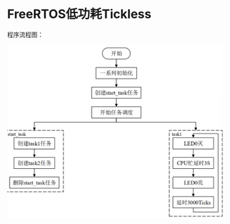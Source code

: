 # FreeRTOS低功耗Tickless

程序流程图：

![屏幕截图 2025-08-19 141604.png](https://raw.githubusercontent.com/hazy1k/My-drawing-bed/main/2025/08/19-14-18-21-屏幕截图%202025-08-19%20141604.png)
